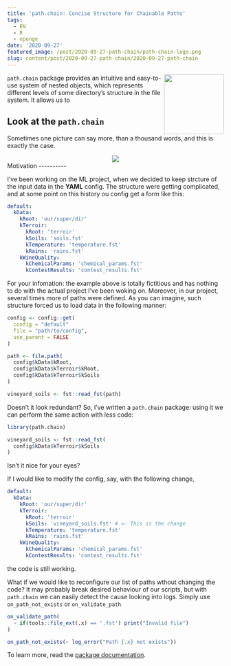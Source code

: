 ```yaml
---
title: 'path.chain: Concise Structure for Chainable Paths'
tags:
  - EN
  - R
  - eponge
date: '2020-09-27'
featured_image: /post/2020-09-27-path-chain/path-chain-logo.png
slug: content/post/2020-09-27-path-chain/2020-09-27-path-chain
---
```

<a href="https://krzjoa.github.io/path.chain"><img src='https://raw.githubusercontent.com/krzjoa/path.chain/master/man/figures/logo.png' align="right" height="139" style="height:139px;" /></a>
`path.chain` package provides an intuitive and easy-to-use system of
nested objects, which represents different levels of some directory’s
structure in the file system. It allows us to

Look at the `path.chain`
------------------------

Sometimes one picture can say more, than a thousand words, and this is
exactly the case.

<center>
<img src='https://raw.githubusercontent.com/krzjoa/path.chain/master/man/figures/path_chain.gif'/>
</center>
Motivation
----------

I’ve been working on the ML project, when we decided to keep strcture of
the input data in the **YAML** config. The structure were getting
complicated, and at some point on this history ou config get a form like
this:

``` yaml
default:
  kData:
    kRoot: 'our/super/dir'
    kTerroir:
      kRoot: 'terroir'
      kSoils: 'soils.fst'
      kTemperature: 'temperature.fst'
      kRains: 'rains.fst'
    kWineQuality:
      kChemicalParams: 'chemical_params.fst'
      kContestResults: 'contest_results.fst'
```

For your infomation: the example above is totally fictitious and has
nothing to do with the actual project I’ve been woking on. Moreover, in
our project, several times more of paths were defined. As you can
imagine, such structure forced us to load data in the following manner:

``` r
config <- config::get(
  config = "default"
  file = "path/to/config",
  use_parent = FALSE  
)

path <- file.path(
  config$kData$kRoot,
  config$kData$kTerroir$kRoot,
  config$kData$kTerroir$kSoils
)

vineyard_soils <- fst::read_fst(path)
```

Doesn’t it look redundant? So, I’ve written a `path.chain` package:
using it we can perform the same action with less code:

``` r
library(path.chain)

vineyard_soils <- fst::read_fst(
  config$kData$kTerroir$kSoils
)
```

Isn’t it nice for your eyes?

If I would like to modify the config, say, with the following change,

``` yaml
default:
  kData:
    kRoot: 'our/super/dir'
    kTerroir:
      kRoot: 'terroir'
      kSoils: 'vineyard_soils.fst' # <- This is the change
      kTemperature: 'temperature.fst'
      kRains: 'rains.fst'
    kWineQuality:
      kChemicalParams: 'chemical_params.fst'
      kContestResults: 'contest_results.fst'
```

the code is still working.

What if we would like to reconfigure our list of paths wthout changing
the code? It may probably break desired behaviour of our scripts, but
with `path.chain` we can easily detect the cause looking into logs.
Simply use `on_path_not_exists` or `on_validate_path`

``` r
on_validate_path(
  ~ if(tools::file_ext(.x) == '.fst') print("Invalid file")
)

on_path_not_exists(~ log_error("Path {.x} not exists"))
```

To learn more, read the [package
documentation](https://krzjoa.github.io/path.chain/index.html).
